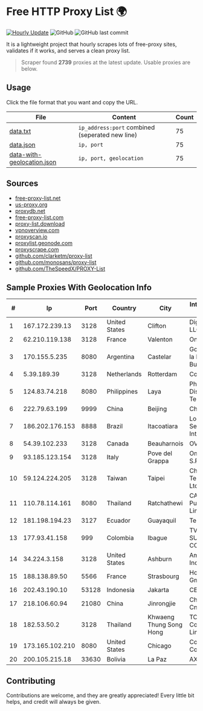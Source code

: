 
# Free HTTP Proxy List 🌍

[![Hourly Update](https://github.com/mertguvencli/http-proxy-list/actions/workflows/main.yml/badge.svg?branch=main)](https://github.com/mertguvencli/http-proxy-list/actions/workflows/main.yml)
![GitHub](https://img.shields.io/github/license/mertguvencli/http-proxy-list)
![GitHub last commit](https://img.shields.io/github/last-commit/mertguvencli/http-proxy-list)

It is a lightweight project that hourly scrapes lots of free-proxy sites, validates if it works, and serves a clean proxy list.


> Scraper found **2739** proxies at the latest update. Usable proxies are below.

## Usage

Click the file format that you want and copy the URL.


|File|Content|Count|
|----|-------|-----|
|[data.txt](https://raw.githubusercontent.com/mertguvencli/http-proxy-list/main/proxy-list/data.txt)|`ip_address:port` combined (seperated new line)|75|
|[data.json](https://raw.githubusercontent.com/mertguvencli/http-proxy-list/main/proxy-list/data.json)|`ip, port`|75|
|[data-with-geolocation.json](https://raw.githubusercontent.com/mertguvencli/http-proxy-list/main/proxy-list/data-with-geolocation.json)|`ip, port, geolocation`|75|

## Sources

* [free-proxy-list.net](https://free-proxy-list.net)
* [us-proxy.org](https://www.us-proxy.org)
* [proxydb.net](http://proxydb.net)
* [free-proxy-list.com](https://free-proxy-list.com/?page=&port=&type%5B%5D=http&type%5B%5D=https&up_time=0&search=Search)
* [proxy-list.download](https://www.proxy-list.download/HTTP)
* [vpnoverview.com](https://vpnoverview.com/privacy/anonymous-browsing/free-proxy-servers)
* [proxyscan.io](https://www.proxyscan.io)
* [proxylist.geonode.com](https://proxylist.geonode.com/api/proxy-list?limit=300&page=1&sort_by=lastChecked&sort_type=desc&protocols=http,https)
* [proxyscrape.com](https://api.proxyscrape.com/v2/?request=displayproxies&protocol=http&timeout=10000&country=all&ssl=all&anonymity=all)
* [github.com/clarketm/proxy-list](https://raw.githubusercontent.com/clarketm/proxy-list/master/proxy-list-raw.txt)
* [github.com/monosans/proxy-list](https://raw.githubusercontent.com/monosans/proxy-list/main/proxies/http.txt)
* [github.com/TheSpeedX/PROXY-List](https://raw.githubusercontent.com/TheSpeedX/PROXY-List/master/http.txt)


## Sample Proxies With Geolocation Info

|#|Ip|Port|Country|City|Internet Service Provider|
|-|--|----|-------|----|-------------------------|
|1|167.172.239.13|3128|United States|Clifton|DigitalOcean, LLC|
|2|62.210.119.138|3128|France|Valenton|Online S.A.S.|
|3|170.155.5.235|8080|Argentina|Castelar|Gobernacion de la Provincia de Buenos Aires|
|4|5.39.189.39|3128|Netherlands|Rotterdam|ColoCenter b.v.|
|5|124.83.74.218|8080|Philippines|Laya|Philippine Long Distance Telephone Co.|
|6|222.79.63.199|9999|China|Beijing|Chinanet|
|7|186.202.176.153|8888|Brazil|Itacoatiara|Locaweb ServiÔos de Internet S/A|
|8|54.39.102.233|3128|Canada|Beauharnois|OVH SAS|
|9|93.185.123.154|3128|Italy|Pove del Grappa|Omegacom S.R.L.S.|
|10|59.124.224.205|3128|Taiwan|Taipei|Chunghwa Telecom Co., Ltd.|
|11|110.78.114.161|8080|Thailand|Ratchathewi|CAT Telecom Public Company Limited|
|12|181.198.194.23|3127|Ecuador|Guayaquil|Telconet S.A|
|13|177.93.41.158|999|Colombia|Ibague|TV AZTECA SUCURSAL COLOMBIA|
|14|34.224.3.158|3128|United States|Ashburn|Amazon.com, Inc.|
|15|188.138.89.50|5566|France|Strasbourg|Host Europe GmbH|
|16|202.43.190.10|53128|Indonesia|Jakarta|CEPATNET|
|17|218.106.60.94|21080|China|Jinrongjie|China Unicom CncNet|
|18|182.53.50.2|3128|Thailand|Khwaeng Thung Song Hong|TOT Public Company Limited|
|19|173.165.102.210|8080|United States|Chicago|Comcast Cable Communications|
|20|200.105.215.18|33630|Bolivia|La Paz|AXS Bolivia S. A.|



## Contributing

Contributions are welcome, and they are greatly appreciated! Every
little bit helps, and credit will always be given.

